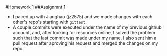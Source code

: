 #Homework 1
##Assignmnt 1
- I paired up with Jianghao (jz2575) and we made changes with each other's repo's starting with `gittest`. 
- A couple commits were executed under the name of my previous github account, and, after looking for resources online, I solved the problem such that the last commit was made under my name. I also sent him a pull request after aproving his request and merged the changes on my repo. 
